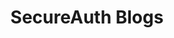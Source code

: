 ---
title: SecureAuth Blogs
description: Blogs from SecureAuth.
url: https://www.secureauth.com/blog/
image:
    # url: '/assets/images/cafe.png'
    # alt: 'Cafe'
tags: ['blog', 'news']
pubDate: 2023-11-12
draft: false
---